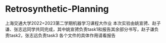 # Retrosynthetic-Planning
上海交通大学2022=2023第二学期机器学习课程大作业
本次实验由姚宣骋、赵子谦、张志远同学共同完成，其中姚宣骋负责task1和报告其余部分书写，赵子谦负责task2，张志远负责task3
各个文件的具体作用请看报告

